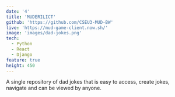 ```yaml
---
date: '4'
title: 'MUDERILICT'
github: 'https://github.com/CSEU3-MUD-BW'
live: 'https://mud-game-client.now.sh/'
image: 'images/dad-jokes.png'
tech:
  - Python
  - React
  - Django
feature: true
height: 450
---
```


A single repository of dad jokes that is easy to access, create jokes, navigate and can be viewed by anyone.
